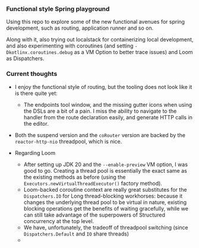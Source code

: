 ### Functional style Spring playground

Using this repo to explore some of the new functional avenues for spring development, such as routing, application runner and so on.

Along with it, also trying out localstack for containerizing local development, and also experimenting with coroutines (and setting `-Dkotlinx.coroutines.debug` as a VM Option to better trace issues) and Loom as Dispatchers.



### Current thoughts

- I enjoy the functional style of routing, but the tooling does not look like it is there quite yet: 
    -  The endpoints tool window, and the missing gutter icons when using the DSLs are a bit of a pain. I miss the ability to navigate to the handler from the route declaration easily, and generate HTTP calls in the editor.
- Both the suspend version and the `coRouter` version are backed by the `reactor-http-nio` threadpool, which is nice.

- Regarding Loom
  - After setting up JDK 20 and the `--enable-preview` VM option, I was good to go. Creating a thread pool is essentially the exact same as the existing methods as before (using the `Executors.newVirtualThreadExecutor()` factory method).
  - Loom-backed coroutine context are really great substitutes for the `Dispatchers.IO` for Long thread-blocking workhorses: because it changes the underlying thread pool to be virtual in nature, existing blocking operations get the benefits of waiting gracefully, while we can still take advantage of the superpowers of Structured concurrency at the top level.
  - We have, unfortunately, the tradeoff of threadpool switching (since `Dispatchers.Default` and `IO` share threads)
  - 